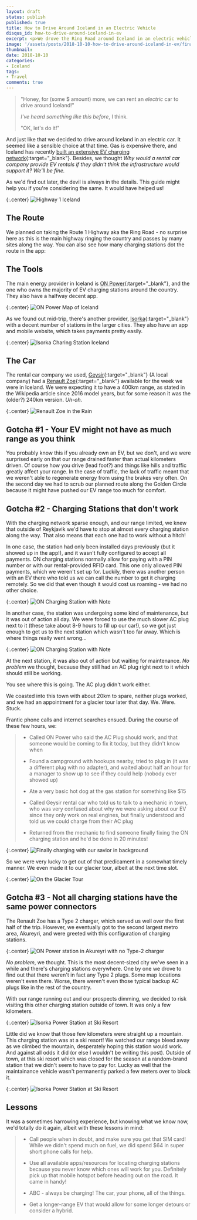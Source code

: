 ```yaml
---
layout: draft
status: publish
published: true
title: How to Drive Around Iceland in an Electric Vehicle
disqus_id: how-to-drive-around-iceland-in-ev
excerpt: <p>We drove the Ring Road around Iceland in an electric vehicle in a week. How did it go? This is what we learned...</p>
image: '/assets/posts/2018-10-10-how-to-drive-around-iceland-in-ev/finally-charging.jpg'
thumbnail:
date: 2018-10-10
categories:
- Iceland
tags: 
- Travel
comments: true
---
```


>"Honey, for (some $ amount) more, we can rent an _electric_ car to drive around Iceland!"
>
>_I've heard something like this before_, I think. 
>
>"OK, let's do it!"

And just like that we decided to drive around Iceland in an electric car. It seemed like a sensible choice at that time. Gas is expensive there, and Iceland has recently [built an extensive EV charging network](https://cleantechnica.com/2018/05/16/iceland-saturates-its-1300-kilometer-route-1-with-network-of-20-abb-dc-fast-chargers/){:target="_blank"}. Besides, we thought _Why would a rental car company provide EV rentals if they didn't think the infrastructure would support it? We'll be fine._

As we'd find out later, the devil is always in the details. This guide might help you if you're considering the same. It would have helped us!

{:.center}
![Highway 1 Iceland](/assets/posts/2018-10-10-how-to-drive-around-iceland-in-ev/on-the-road.jpg)  

## The Route

We planned on taking the Route 1 Highway aka the Ring Road - no surprise here as this is the main highway ringing the country and passes by many sites along the way. You can also see how many charging stations dot the route in the app:

## The Tools

The main energy provider in Iceland is [ON Power](http://www.onpower.is/){:target="_blank"}, and the one who owns the majority of EV charging stations around the country. They also have a halfway decent app.

{:.center}
![ON Power Map of Iceland](/assets/posts/2018-10-10-how-to-drive-around-iceland-in-ev/on-power-map.png)  

As we found out mid-trip, there's another provider, [Isorka](https://isorka.is/?lang=en){:target="_blank"} with a decent number of stations in the larger cities. They also have an app and mobile website, which takes payments pretty easily.

{:.center}
![Isorka Charing Station Iceland](/assets/posts/2018-10-10-how-to-drive-around-iceland-in-ev/isorka-power.jpg)  

## The Car

The rental car company we used, [Geysir](https://www.geysir.is/){:target="_blank"} (A local company) had a [Renault Zoe](https://en.wikipedia.org/wiki/Renault_Zoe){:target="_blank"} available for the week we were in Iceland. We were expecting it to have a 400km range, as stated in the Wikipedia article since 2016 model years, but for some reason it was the (older?) 240km version. _Uh-oh._

{:.center}
![Renault Zoe in the Rain](/assets/posts/2018-10-10-how-to-drive-around-iceland-in-ev/zoe-rain.jpg)  

## Gotcha #1 - Your EV might not have as much range as you think

You probably know this if you already own an EV, but we don't, and we were surprised early on that our range drained faster than actual kilometers driven. Of course how you drive (lead foot?) and things like hills and traffic greatly affect your range. In the case of traffic, the lack of traffic meant that we weren't able to regenerate energy from using the brakes very often. On the second day we had to scrub our planned route along the Golden Circle because it might have pushed our EV range too much for comfort.

## Gotcha #2 - Charging Stations that don't work

With the charging network sparse enough, and our range limited, we knew that outside of Reykjavik we'd have to stop at almost every charging station along the way. That also means that each one had to work without a hitch!

In one case, the station had only been installed days previously (but it showed up in the app!), and it wasn't fully configured to accept all payments. ON charging stations normally allow for paying with a PIN number or with our rental-provided RFID card. This one only allowed PIN payments, which we weren't set up for. Luckily, there was another person with an EV there who told us we can call the number to get it charging remotely. So we did that even though it would cost us roaming - we had no other choice.

{:.center}
![ON Charging Station with Note](/assets/posts/2018-10-10-how-to-drive-around-iceland-in-ev/station-note.jpg)  

In another case, the station was undergoing some kind of maintenance, but it was out of action all day. We were forced to use the much slower AC plug next to it (these take about 8-9 hours to fill up our car!), so we got just enough to get us to the next station which wasn't too far away. Which is where things really went wrong...

{:.center}
![ON Charging Station with Note](/assets/posts/2018-10-10-how-to-drive-around-iceland-in-ev/charging-station-maintenance.jpg) 

At the next station, it was also out of action but waiting for maintenance. _No problem_ we thought, because they still had an AC plug right next to it which should still be working. 

You see where this is going. The AC plug didn't work either. 

We coasted into this town with about 20km to spare, neither plugs worked, and we had an appointment for a glacier tour later that day. We. Were. Stuck. 

Frantic phone calls and internet searches ensued. During the course of these few hours, we:

>- Called ON Power who said the AC Plug should work, and that someone would be coming to fix it today, but they didn't know when
>
>- Found a campground with hookups nearby, tried to plug in (it was a different plug with no adapter), and waited about half an hour for a manager to show up to see if they could help (nobody ever showed up)
>
>- Ate a very basic hot dog at the gas station for something like $15
>
>- Called Geysir rental car who told us to talk to a mechanic in town, who was very confused about why we were asking about our EV since they only work on real engines, but finally understood and told us we could charge from their AC plug
>
>- Returned from the mechanic to find someone finally fixing the ON charging station and he'd be done in 20 minutes!
>

{:.center}
![Finally charging with our savior in background](/assets/posts/2018-10-10-how-to-drive-around-iceland-in-ev/finally-charging.jpg) 

So we were very lucky to get out of that predicament in a somewhat timely manner. We even made it to our glacier tour, albeit at the next time slot.

{:.center}
![On the Glacier Tour](/assets/posts/2018-10-10-how-to-drive-around-iceland-in-ev/glacier-tour.jpg) 

## Gotcha #3 - Not all charging stations have the same power connectors

The Renault Zoe has a Type 2 charger, which served us well over the first half of the trip. However, we eventually got to the second largest metro area, Akureyri, and were greeted with this configuration of charging stations.

{:.center}
![ON Power station in Akureyri with no Type-2 charger](/assets/posts/2018-10-10-how-to-drive-around-iceland-in-ev/on-power-no-type-2.png)  

_No problem_, we thought. This is the most decent-sized city we've seen in a while and there's charging stations everywhere. One by one we drove to find out that there weren't in fact any Type 2 plugs. Some map locations weren't even there. Worse, there weren't even those typical backup AC plugs like in the rest of the country. 

With our range running out and our prospects dimming, we decided to risk visiting this other charging station outside of town. It was only a few kilometers.

{:.center}
![Isorka Power Station at Ski Resort](/assets/posts/2018-10-10-how-to-drive-around-iceland-in-ev/ski-resort-charing-station-map.png)  

Little did we know that those few kilometers were straight up a mountain. This charging station was at a ski resort! We watched our range bleed away as we climbed the mountain, desperately hoping this station would work. And against all odds it did (or else I wouldn't be writing this post). Outside of town, at this ski resort which was closed for the season at a random-brand station that we didn't seem to have to pay for. Lucky as well that the maintainance vehicle wasn't permanently parked a few meters over to block it.

{:.center}
![Isorka Power Station at Ski Resort](/assets/posts/2018-10-10-how-to-drive-around-iceland-in-ev/sky-resort-charging.jpg)

## Lessons

It was a sometimes harrowing experience, but knowing what we know now, we'd totally do it again, albeit with these lessons in mind:

>- Call people when in doubt, and make sure you get that SIM card! While we didn't spend much on fuel, we did spend $64 in super short phone calls for help. 
>
>- Use all available apps/resources for locating charging stations because you never know which ones will work for you. Definitely pick up that mobile hotspot before heading out on the road. It came in handy!
>
>- ABC - always be charging! The car, your phone, all of the things.
>
>- Get a longer-range EV that would allow for some longer detours or consider a hybrid.
>
